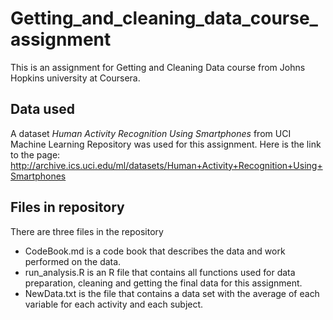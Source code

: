 # Getting_and_cleaning_data_course_assignment
This is an assignment for Getting and Cleaning Data course from Johns Hopkins university at Coursera.

## Data used
A dataset *Human Activity Recognition Using Smartphones*  from UCI Machine Learning Repository was used for this assignment.
Here is the link to the page: http://archive.ics.uci.edu/ml/datasets/Human+Activity+Recognition+Using+Smartphones

## Files in repository
There are three files in the repository
- CodeBook.md is a code book that describes the data and work performed on the data.  
- run_analysis.R is an R file that contains all functions used for data preparation, cleaning and getting the final data for this assignment.  
- NewData.txt is the file that contains a data set with the average of each variable for each activity and each subject.  
